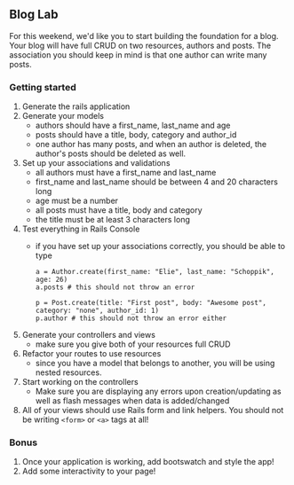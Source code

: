 ## Blog Lab

For this weekend, we'd like you to start building the foundation for a blog. Your blog will have full CRUD on two resources, authors and posts. The association you should keep in mind is that one author can write many posts.

### Getting started

1. Generate the rails application
2. Generate your models
	- authors should have a first_name, last_name and age
	- posts should have a title, body, category and author_id
	- one author has many posts, and when an author is deleted, the author's posts should be deleted as well.
3. Set up your associations and validations
	- all authors must have a first_name and last_name 
	- first_name and last_name should be between 4 and 20 characters long
	- age must be a number
	- all posts must have a title, body and category
	- the title must be at least 3 characters long
4. Test everything in Rails Console
	- if you have set up your associations correctly, you should be able to type 
	
		```
		a = Author.create(first_name: "Elie", last_name: "Schoppik", age: 26)
		a.posts # this should not throw an error
		
		p = Post.create(title: "First post", body: "Awesome post", category: "none", author_id: 1)
		p.author # this should not throw an error either
		```
5. Generate your controllers and views
	- make sure you give both of your resources full CRUD
6. Refactor your routes to use resources
	- since you have a model that belongs to another, you will be using nested resources.
7. Start working on the controllers
	- Make sure you are displaying any errors upon creation/updating as well as flash messages when data is added/changed
9. All of your views should use Rails form and link helpers. You should not be writing `<form>` or `<a>` tags at all!


### Bonus

1. Once your application is working, add bootswatch and style the app!
2. Add some interactivity to your page!


